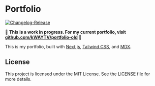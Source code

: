 # Portfolio

[![Changelog-Release](https://github.com/kWAYTV/portfolio/actions/workflows/cr.yml/badge.svg)](https://github.com/kWAYTV/portfolio/actions/workflows/cr.yml)

🚧 **This is a work in progress. For my current portfolio, visit
[github.com/kWAYTV/portfolio-old](https://github.com/kWAYTV/portfolio-old)** 🚧

This is my portfolio, built with [Next.js](https://nextjs.org/),
[Tailwind CSS](https://tailwindcss.com/), and [MDX](https://mdxjs.com/).

## License

This project is licensed under the MIT License. See the [LICENSE](LICENSE) file
for more details.
